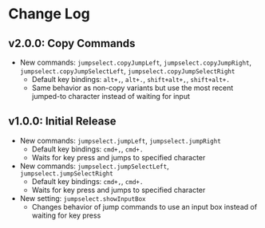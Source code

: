 # Change Log

## v2.0.0: Copy Commands

- New commands: `jumpselect.copyJumpLeft`, `jumpselect.copyJumpRight`, `jumpselect.copyJumpSelectLeft`, `jumpselect.copyJumpSelectRight`
    - Default key bindings: `alt+,`, `alt+.`, `shift+alt+,`, `shift+alt+.`
    - Same behavior as non-copy variants but use the most recent jumped-to character instead of waiting for input

## v1.0.0: Initial Release

- New commands: `jumpselect.jumpLeft`, `jumpselect.jumpRight`
    - Default key bindings: `cmd+,`, `cmd+.`
    - Waits for key press and jumps to specified character
- New commands: `jumpselect.jumpSelectLeft`, `jumpselect.jumpSelectRight`
    - Default key bindings: `cmd+,`, `cmd+.`
    - Waits for key press and jumps to specified character
- New setting: `jumpselect.showInputBox`
    - Changes behavior of jump commands to use an input box instead of waiting for key press